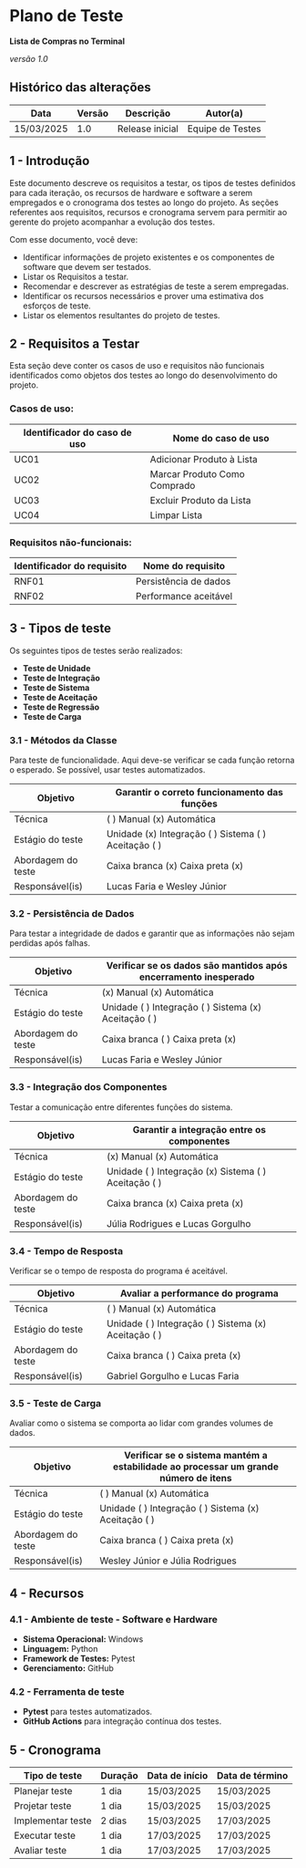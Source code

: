 # Plano de Teste

**Lista de Compras no Terminal**

*versão 1.0*

## Histórico das alterações

   Data    | Versão |    Descrição   | Autor(a)
-----------|--------|----------------|-----------------
15/03/2025 |  1.0   | Release inicial | Equipe de Testes

## 1 - Introdução

Este documento descreve os requisitos a testar, os tipos de testes definidos para cada iteração, os recursos de hardware e software a serem empregados e o cronograma dos testes ao longo do projeto. As seções referentes aos requisitos, recursos e cronograma servem para permitir ao gerente do projeto acompanhar a evolução dos testes.

Com esse documento, você deve:
- Identificar informações de projeto existentes e os componentes de software que devem ser testados.
- Listar os Requisitos a testar.
- Recomendar e descrever as estratégias de teste a serem empregadas.
- Identificar os recursos necessários e prover uma estimativa dos esforços de teste.
- Listar os elementos resultantes do projeto de testes.

## 2 - Requisitos a Testar

Esta seção deve conter os casos de uso e requisitos não funcionais identificados como objetos dos testes ao longo do desenvolvimento do projeto.

### Casos de uso:

Identificador do caso de uso | Nome do caso de uso
-----------------------------|---------------------
UC01 | Adicionar Produto à Lista
UC02 | Marcar Produto Como Comprado
UC03 | Excluir Produto da Lista
UC04 | Limpar Lista

### Requisitos não-funcionais:

Identificador do requisito   | Nome do requisito
-----------------------------|---------------------
RNF01 | Persistência de dados
RNF02 | Performance aceitável

## 3 - Tipos de teste

Os seguintes tipos de testes serão realizados:

- **Teste de Unidade**
- **Teste de Integração**
- **Teste de Sistema**
- **Teste de Aceitação**
- **Teste de Regressão**
- **Teste de Carga**

### 3.1 - Métodos da Classe

Para teste de funcionalidade.
Aqui deve-se verificar se cada função retorna o esperado. Se possível, usar testes automatizados.

| Objetivo | Garantir o correto funcionamento das funções |
|----------|------------------------------------------|
| Técnica  | ( ) Manual (x) Automática |
| Estágio do teste | Unidade (x) Integração ( ) Sistema ( ) Aceitação ( ) |
| Abordagem do teste | Caixa branca (x) Caixa preta (x) |
| Responsável(is) | Lucas Faria e Wesley Júnior |

### 3.2 - Persistência de Dados

Para testar a integridade de dados e garantir que as informações não sejam perdidas após falhas.

| Objetivo | Verificar se os dados são mantidos após encerramento inesperado |
|----------|------------------------------------------------------|
| Técnica  | (x) Manual (x) Automática |
| Estágio do teste | Unidade ( ) Integração ( ) Sistema (x) Aceitação ( ) |
| Abordagem do teste | Caixa branca ( ) Caixa preta (x) |
| Responsável(is) | Lucas Faria e Wesley Júnior |

### 3.3 - Integração dos Componentes

Testar a comunicação entre diferentes funções do sistema.

| Objetivo | Garantir a integração entre os componentes |
|----------|-----------------------------------------|
| Técnica  | (x) Manual (x) Automática |
| Estágio do teste | Unidade ( ) Integração (x) Sistema ( ) Aceitação ( ) |
| Abordagem do teste | Caixa branca (x) Caixa preta (x) |
| Responsável(is) | Júlia Rodrigues e Lucas Gorgulho |

### 3.4 - Tempo de Resposta

Verificar se o tempo de resposta do programa é aceitável.

| Objetivo | Avaliar a performance do programa |
|----------|----------------------------------|
| Técnica  | ( ) Manual (x) Automática |
| Estágio do teste | Unidade ( ) Integração ( ) Sistema (x) Aceitação ( ) |
| Abordagem do teste | Caixa branca ( ) Caixa preta (x) |
| Responsável(is) | Gabriel Gorgulho e Lucas Faria |

### 3.5 - Teste de Carga

Avaliar como o sistema se comporta ao lidar com grandes volumes de dados.

| Objetivo | Verificar se o sistema mantém a estabilidade ao processar um grande número de itens |
|----------|-----------------------------------------------|
| Técnica  | ( ) Manual (x) Automática |
| Estágio do teste | Unidade ( ) Integração ( ) Sistema (x) Aceitação ( ) |
| Abordagem do teste | Caixa branca ( ) Caixa preta (x) |
| Responsável(is) | Wesley Júnior e Júlia Rodrigues |

## 4 - Recursos

### 4.1 - Ambiente de teste - Software e Hardware

- **Sistema Operacional:** Windows
- **Linguagem:** Python
- **Framework de Testes:** Pytest
- **Gerenciamento:** GitHub

### 4.2 - Ferramenta de teste

- **Pytest** para testes automatizados.
- **GitHub Actions** para integração contínua dos testes.

## 5 - Cronograma

| Tipo de teste | Duração | Data de início | Data de término |
|--------------|---------|---------------|---------------|
| Planejar teste | 1 dia | 15/03/2025 | 15/03/2025 |
| Projetar teste | 1 dia | 15/03/2025 | 15/03/2025 |
| Implementar teste | 2 dias | 15/03/2025 | 17/03/2025 |
| Executar teste | 1 dia | 17/03/2025 | 17/03/2025 |
| Avaliar teste | 1 dia | 17/03/2025 | 17/03/2025 |